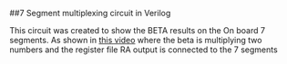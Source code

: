 ##7 Segment multiplexing circuit in Verilog

This circuit was created to show the BETA results on the On board 7 segments. As shown in [this video](https://www.youtube.com/watch?v=8tjlYnPXquY)
where the beta is multiplying two numbers and the register file RA output is connected to the 7 segments 
